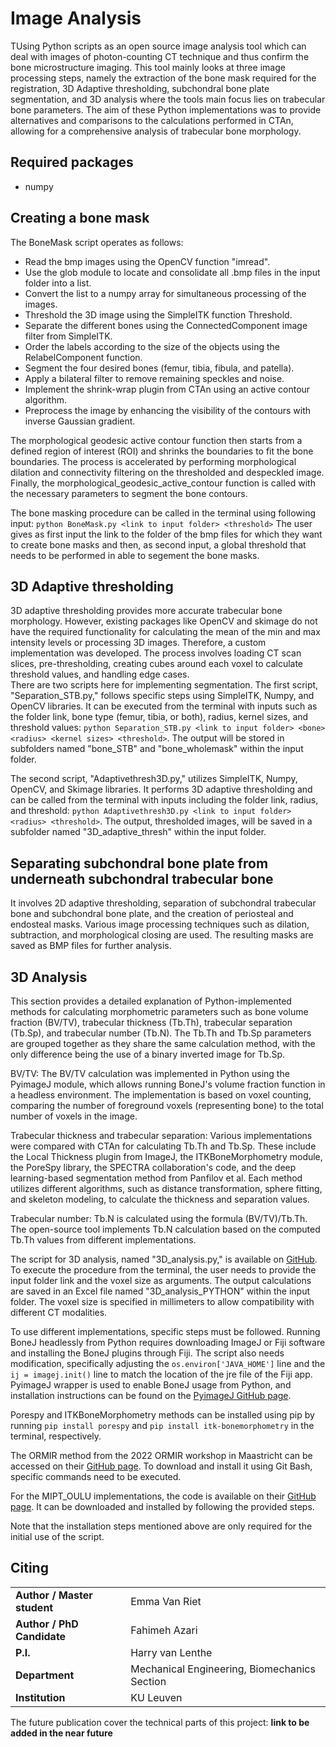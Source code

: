 # Image Analysis
TUsing Python scripts as an open source image analysis tool which can deal with images of photon-counting CT technique and thus confirm the bone microstructure imaging.
This tool mainly looks at three image processing steps, namely the extraction of the bone mask required for the registration, 3D Adaptive thresholding, subchondral bone plate segmentation, and 3D analysis where the
tools main focus lies on trabecular bone parameters. The aim of these Python implementations was to provide alternatives and comparisons to the calculations performed in CTAn, allowing for a comprehensive analysis of trabecular bone morphology.

## Required packages
* numpy  

## Creating a bone mask
The BoneMask script operates as follows:
* Read the bmp images using the OpenCV function "imread".
* Use the glob module to locate and consolidate all .bmp files in the input folder into a list.
* Convert the list to a numpy array for simultaneous processing of the images.
* Threshold the 3D image using the SimpleITK function Threshold.
* Separate the different bones using the ConnectedComponent image filter from SimpleITK.
* Order the labels according to the size of the objects using the RelabelComponent function.
* Segment the four desired bones (femur, tibia, fibula, and patella).
* Apply a bilateral filter to remove remaining speckles and noise.
* Implement the shrink-wrap plugin from CTAn using an active contour algorithm.
* Preprocess the image by enhancing the visibility of the contours with inverse Gaussian gradient.

The morphological geodesic active contour function then starts from a defined region of interest (ROI) and shrinks the boundaries to fit the bone boundaries. The process is accelerated by performing morphological dilation and connectivity filtering on the thresholded and despeckled image. Finally, the morphological_geodesic_active_contour function is called with the necessary parameters to segment the bone contours.

The bone masking procedure can be called in the terminal using following input:
`python BoneMask.py <link to input folder> <threshold>`
The user gives as first input the link to the folder of the bmp files for which they want to create bone masks and then, as second input, a global threshold that needs to be performed in able to segement the bone masks.
## 3D Adaptive thresholding 
3D adaptive thresholding provides more accurate trabecular bone morphology. However, existing packages like OpenCV and skimage do not have the required functionality for calculating the mean of the min and max intensity levels or processing 3D images. Therefore, a custom implementation was developed. The process involves loading CT scan slices, pre-thresholding, creating cubes around each voxel to calculate threshold values, and handling edge cases.  
There are two scripts here for implementing segmentation. The first script, "Separation_STB.py," follows specific steps using SimpleITK, Numpy, and OpenCV libraries. It can be executed from the terminal with inputs such as the folder link, bone type (femur, tibia, or both), radius, kernel sizes, and threshold values: `python Separation_STB.py <link to input folder> <bone> <radius> <kernel sizes> <threshold>`. The output will be stored in subfolders named "bone_STB" and "bone_wholemask" within the input folder.
                                         

The second script, "Adaptivethresh3D.py," utilizes SimpleITK, Numpy, OpenCV, and Skimage libraries. It performs 3D adaptive thresholding and can be called from the terminal with inputs including the folder link, radius, and threshold: `python Adaptivethresh3D.py <link to input folder> <radius> <threshold>`. The output, thresholded images, will be saved in a subfolder named "3D_adaptive_thresh" within the input folder.
                                           
## Separating subchondral bone plate from underneath subchondral trabecular bone 
It involves 2D adaptive thresholding, separation of subchondral trabecular bone and subchondral bone plate, and the creation of periosteal and endosteal masks. Various image processing techniques such as dilation, subtraction, and morphological closing are used. The resulting masks are saved as BMP files for further analysis.
  
## 3D Analysis   
  
This section provides a detailed explanation of Python-implemented methods for calculating morphometric parameters such as bone volume fraction (BV/TV), trabecular thickness (Tb.Th), trabecular separation (Tb.Sp), and trabecular number (Tb.N). The Tb.Th and Tb.Sp parameters are grouped together as they share the same calculation method, with the only difference being the use of a binary inverted image for Tb.Sp.

BV/TV:
The BV/TV calculation was implemented in Python using the PyimageJ module, which allows running BoneJ's volume fraction function in a headless environment. The implementation is based on voxel counting, comparing the number of foreground voxels (representing bone) to the total number of voxels in the image.

Trabecular thickness and trabecular separation:
Various implementations were compared with CTAn for calculating Tb.Th and Tb.Sp. These include the Local Thickness plugin from ImageJ, the ITKBoneMorphometry module, the PoreSpy library, the SPECTRA collaboration's code, and the deep learning-based segmentation method from Panfilov et al. Each method utilizes different algorithms, such as distance transformation, sphere fitting, and skeleton modeling, to calculate the thickness and separation values.

Trabecular number:
Tb.N is calculated using the formula (BV/TV)/Tb.Th. The open-source tool implements Tb.N calculation based on the computed Tb.Th values from different implementations.

The script for 3D analysis, named "3D_analysis.py," is available on [GitHub](LINK_GITHUB). To execute the procedure from the terminal, the user needs to provide the input folder link and the voxel size as arguments. The output calculations are saved in an Excel file named "3D_analysis_PYTHON" within the input folder. The voxel size is specified in millimeters to allow compatibility with different CT modalities.

To use different implementations, specific steps must be followed. Running BoneJ headlessly from Python requires downloading ImageJ or Fiji software and installing the BoneJ plugins through Fiji. The script also needs modification, specifically adjusting the `os.environ['JAVA_HOME']` line and the `ij = imagej.init()` line to match the location of the jre file of the Fiji app. PyimageJ wrapper is used to enable BoneJ usage from Python, and installation instructions can be found on the [PyimageJ GitHub page](https://github.com/imagej/pyimagej).

Porespy and ITKBoneMorphometry methods can be installed using pip by running `pip install porespy` and `pip install itk-bonemorphometry` in the terminal, respectively.

The ORMIR method from the 2022 ORMIR workshop in Maastricht can be accessed on their [GitHub page](https://github.com/SpectraCollab/ORMIR_XCT). To download and install it using Git Bash, specific commands need to be executed.

For the MIPT_OULU implementations, the code is available on their [GitHub page](https://github.com/MIPT-Oulu/SubregionalCartilageAnalysis). It can be downloaded and installed by following the provided steps.

Note that the installation steps mentioned above are only required for the initial use of the script.


## Citing
|||
|-----------------------|-----------------|
|**Author / Master student** | Emma Van Riet| 
|**Author / PhD Candidate** | Fahimeh Azari|
|**P.I.**| Harry van Lenthe |
|**Department** | Mechanical Engineering, Biomechanics Section|
|**Institution** | KU Leuven |
  
The future publication cover the technical parts of this project: **link to be added in the near future**

